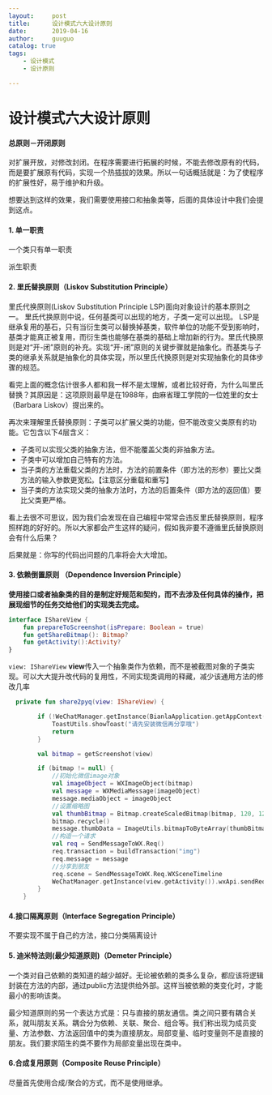 ```yaml
---
layout:     post
title:      设计模式六大设计原则
date:       2019-04-16
author:     guuguo
catalog: true
tags:
    - 设计模式
    - 设计原则

---
```


# 设计模式六大设计原则

#### 总原则－开闭原则

对扩展开放，对修改封闭。在程序需要进行拓展的时候，不能去修改原有的代码，而是要扩展原有代码，实现一个热插拔的效果。所以一句话概括就是：为了使程序的扩展性好，易于维护和升级。

想要达到这样的效果，我们需要使用接口和抽象类等，后面的具体设计中我们会提到这点。

#### 1. 单一职责

一个类只有单一职责

派生职责

#### 2. 里氏替换原则（Liskov Substitution Principle）     

里氏代换原则(Liskov Substitution Principle LSP)面向对象设计的基本原则之一。 里氏代换原则中说，任何基类可以出现的地方，子类一定可以出现。 LSP是继承复用的基石，只有当衍生类可以替换掉基类，软件单位的功能不受到影响时，基类才能真正被复用，而衍生类也能够在基类的基础上增加新的行为。里氏代换原则是对“开-闭”原则的补充。实现“开-闭”原则的关键步骤就是抽象化。而基类与子类的继承关系就是抽象化的具体实现，所以里氏代换原则是对实现抽象化的具体步骤的规范。

看完上面的概念估计很多人都和我一样不是太理解，或者比较好奇，为什么叫里氏替换？其原因是：这项原则最早是在1988年，由麻省理工学院的一位姓里的女士（Barbara Liskov）提出来的。

再次来理解里氏替换原则：子类可以扩展父类的功能，但不能改变父类原有的功能。它包含以下4层含义：

- 子类可以实现父类的抽象方法，但不能覆盖父类的非抽象方法。
- 子类中可以增加自己特有的方法。
- 当子类的方法重载父类的方法时，方法的前置条件（即方法的形参）要比父类方法的输入参数更宽松。【注意区分重载和重写】
- 当子类的方法实现父类的抽象方法时，方法的后置条件（即方法的返回值）要比父类更严格。

看上去很不可思议，因为我们会发现在自己编程中常常会违反里氏替换原则，程序照样跑的好好的。所以大家都会产生这样的疑问，假如我非要不遵循里氏替换原则会有什么后果？

后果就是：你写的代码出问题的几率将会大大增加。

#### 3. 依赖倒置原则 （Dependence Inversion Principle）

**使用接口或者抽象类的目的是制定好规范和契约，而不去涉及任何具体的操作，把展现细节的任务交给他们的实现类去完成。**

```kotlin
interface IShareView {
    fun prepareToScreenshot(isPrepare: Boolean = true)
    fun getShareBitmap(): Bitmap?
    fun getActivity():Activity?
}
```

`view: IShareView` **view**传入一个抽象类作为依赖，而不是被截图对象的子类实现。可以大大提升改代码的复用性，不同实现类调用的释藏，减少该通用方法的修改几率

```kotlin
  private fun share2pyq(view: IShareView) {

        if (!WeChatManager.getInstance(BianlaApplication.getAppContext()).isWeChatInstalled) 				{
            ToastUtils.showToast("请先安装微信再分享哦")
            return
        }

        val bitmap = getScreenshot(view)

        if (bitmap != null) {
            //初始化微信image对象
            val imageObject = WXImageObject(bitmap)
            val message = WXMediaMessage(imageObject)
            message.mediaObject = imageObject
            //设置缩略图
            val thumbBitmap = Bitmap.createScaledBitmap(bitmap, 120, 120, true)
            bitmap.recycle()
            message.thumbData = ImageUtils.bitmapToByteArray(thumbBitmap, true)
            //构造一个请求
            val req = SendMessageToWX.Req()
            req.transaction = buildTransaction("img")
            req.message = message
            //分享到朋友
            req.scene = SendMessageToWX.Req.WXSceneTimeline
            WeChatManager.getInstance(view.getActivity()).wxApi.sendReq(req)
        }
    }
```



#### 4.接口隔离原则（Interface Segregation Principle）

不要实现不属于自己的方法，接口分类隔离设计

#### 5. 迪米特法则(最少知道原则)（Demeter Principle）

一个类对自己依赖的类知道的越少越好。无论被依赖的类多么复杂，都应该将逻辑封装在方法的内部，通过public方法提供给外部。这样当被依赖的类变化时，才能最小的影响该类。

最少知道原则的另一个表达方式是：只与直接的朋友通信。类之间只要有耦合关系，就叫朋友关系。耦合分为依赖、关联、聚合、组合等。我们称出现为成员变量、方法参数、方法返回值中的类为直接朋友。局部变量、临时变量则不是直接的朋友。我们要求陌生的类不要作为局部变量出现在类中。

#### 6.合成复用原则（Composite Reuse Principle）

尽量首先使用合成/聚合的方式，而不是使用继承。




